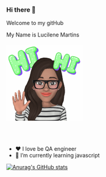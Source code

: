 ### Hi there 👋
 
 Welcome to my gitHub 
 
 My Name is Lucilene Martins </br>  
 <img src=AREmoji_20210612_200022_1066.gif width="200" height="200">
 
 </br><br>
 
 - ❤️ I love be QA engineer 
 - 🌱 I’m currently learning javascript
 
 [![Anurag's GitHub stats](https://github-readme-stats.vercel.app/api?username=LucileneMartins)](https://github.com/anuraghazra/github-readme-stats)



<!--
**LucileneMartins/LucileneMartins** is a ✨ _special_ ✨ repository because its `README.md` (this file) appears on your GitHub profile.

Here are some ideas to get you started:

- 🔭 I’m currently working on ...
- 🌱 I’m currently learning ...
- 👯 I’m looking to collaborate on ...
- 🤔 I’m looking for help with ...
- 💬 Ask me about ...
- 📫 How to reach me: ...
- 😄 Pronouns: ...
- ⚡ Fun fact: ...
-->
